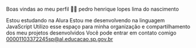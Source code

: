 Boas vindas ao meu perfil 💙💙
pedro henrique lopes lima do nascimento

Estou estudando na Alura
Estou me desenvolvendo na linguagem JavaScript
Utilizo esse espaço para minha organização e compartilhamento dos meu projetos desenvolvidos
Você pode entrar em contato comigo
00001103372245sp@al.educacao.sp.gov.br
